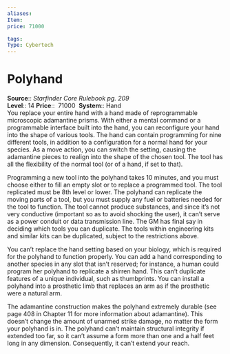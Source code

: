 ```yaml
---
aliases: 
Item:
price: 71000

tags: 
Type: Cybertech
---
```


# Polyhand

**Source**:: _Starfinder Core Rulebook pg. 209_  
**Level**:: 14
**Price**::  71000 
**System**:: Hand  
You replace your entire hand with a hand made of reprogrammable microscopic adamantine prisms. With either a mental command or a programmable interface built into the hand, you can reconfigure your hand into the shape of various tools. The hand can contain programming for nine different tools, in addition to a configuration for a normal hand for your species. As a move action, you can switch the setting, causing the adamantine pieces to realign into the shape of the chosen tool. The tool has all the flexibility of the normal tool (or of a hand, if set to that).  
  
Programming a new tool into the polyhand takes 10 minutes, and you must choose either to fill an empty slot or to replace a programmed tool. The tool replicated must be 8th level or lower. The polyhand can replicate the moving parts of a tool, but you must supply any fuel or batteries needed for the tool to function. The tool cannot produce substances, and since it’s not very conductive (important so as to avoid shocking the user), it can’t serve as a power conduit or data transmission line. The GM has final say in deciding which tools you can duplicate. The tools within engineering kits and similar kits can be duplicated, subject to the restrictions above.  
  
You can’t replace the hand setting based on your biology, which is required for the polyhand to function properly. You can add a hand corresponding to another species in any slot that isn’t reserved; for instance, a human could program her polyhand to replicate a shirren hand. This can’t duplicate features of a unique individual, such as thumbprints. You can install a polyhand into a prosthetic limb that replaces an arm as if the prosthetic were a natural arm.  
  
The adamantine construction makes the polyhand extremely durable (see page 408 in Chapter 11 for more information about adamantine). This doesn’t change the amount of unarmed strike damage, no matter the form your polyhand is in. The polyhand can’t maintain structural integrity if extended too far, so it can’t assume a form more than one and a half feet long in any dimension. Consequently, it can’t extend your reach.
